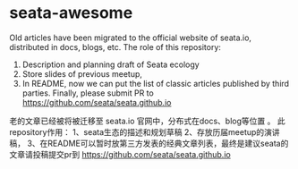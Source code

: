 # seata-awesome
Old articles have been migrated to the official website of seata.io, distributed in docs, blogs, etc.
The role of this repository:
1. Description and planning draft of Seata ecology
2. Store slides of previous meetup,
3. In README, now we can put the list of classic articles published by third parties. 
   Finally, please submit PR to https://github.com/seata/seata.github.io


老的文章已经被将被迁移至 seata.io 官网中，分布式在docs、blog等位置 。
此repository作用：
1、seata生态的描述和规划草稿
2、存放历届meetup的演讲稿，
3、在README可以暂时放第三方发表的经典文章列表，最终是建议seata的文章请投稿提交pr到 https://github.com/seata/seata.github.io
 
